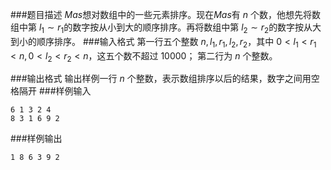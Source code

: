 ###题目描述
$Mas$想对数组中的一些元素排序。现在$Mas$有 $n$ 个数，他想先将数组中第 $l_1 \sim r_1$的数字按从小到大的顺序排序。再将数组中第 $l_2 \sim r_2$的数字按从大到小的顺序排序。
###输入格式
第一行五个整数 $n, l_1, r_1, l_2, r_2$，其中 $0 < l_1 < r_1 < n,  0 < l_2 < r_2 < n$，这五个数不超过 $10000$；
第二行为 $n$ 个整数。

###输出格式
输出样例一行 $n$ 个整数，表示数组排序以后的结果，数字之间用空格隔开
###样例输入
```
6 1 3 2 4
8 3 1 6 9 2
```
###样例输出
```
1 8 6 3 9 2
```